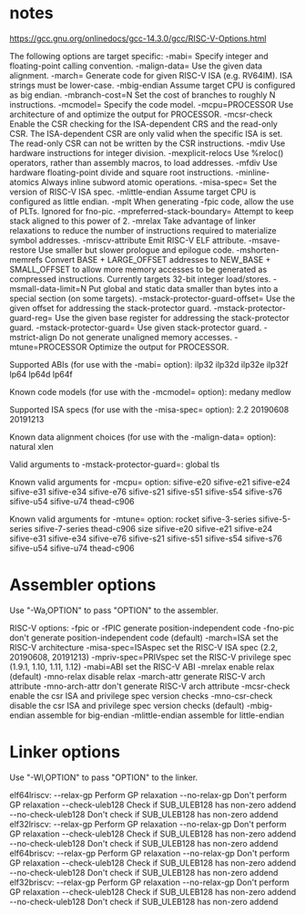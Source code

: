 # notes

 https://gcc.gnu.org/onlinedocs/gcc-14.3.0/gcc/RISC-V-Options.html

The following options are target specific:
  -mabi=                      Specify integer and floating-point calling convention.
  -malign-data=               Use the given data alignment.
  -march=                     Generate code for given RISC-V ISA (e.g. RV64IM).  ISA strings must be
                              lower-case.
  -mbig-endian                Assume target CPU is configured as big endian.
  -mbranch-cost=N             Set the cost of branches to roughly N instructions.
  -mcmodel=                   Specify the code model.
  -mcpu=PROCESSOR             Use architecture of and optimize the output for PROCESSOR.
  -mcsr-check                 Enable the CSR checking for the ISA-dependent CRS and the read-only CSR.
                              The ISA-dependent CSR are only valid when the specific ISA is set.  The
                              read-only CSR can not be written by the CSR instructions.
  -mdiv                       Use hardware instructions for integer division.
  -mexplicit-relocs           Use %reloc() operators, rather than assembly macros, to load addresses.
  -mfdiv                      Use hardware floating-point divide and square root instructions.
  -minline-atomics            Always inline subword atomic operations.
  -misa-spec=                 Set the version of RISC-V ISA spec.
  -mlittle-endian             Assume target CPU is configured as little endian.
  -mplt                       When generating -fpic code, allow the use of PLTs. Ignored for fno-pic.
  -mpreferred-stack-boundary= Attempt to keep stack aligned to this power of 2.
  -mrelax                     Take advantage of linker relaxations to reduce the number of
                              instructions required to materialize symbol addresses.
  -mriscv-attribute           Emit RISC-V ELF attribute.
  -msave-restore              Use smaller but slower prologue and epilogue code.
  -mshorten-memrefs           Convert BASE + LARGE_OFFSET addresses to NEW_BASE + SMALL_OFFSET to
                              allow more memory accesses to be generated as compressed instructions. 
                              Currently targets 32-bit integer load/stores.
  -msmall-data-limit=N        Put global and static data smaller than <number> bytes into a special
                              section (on some targets).
  -mstack-protector-guard-offset= Use the given offset for addressing the stack-protector guard.
  -mstack-protector-guard-reg= Use the given base register for addressing the stack-protector guard.
  -mstack-protector-guard=    Use given stack-protector guard.
  -mstrict-align              Do not generate unaligned memory accesses.
  -mtune=PROCESSOR            Optimize the output for PROCESSOR.

  Supported ABIs (for use with the -mabi= option):
    ilp32 ilp32d ilp32e ilp32f lp64 lp64d lp64f

  Known code models (for use with the -mcmodel= option):
    medany medlow

  Supported ISA specs (for use with the -misa-spec= option):
    2.2 20190608 20191213

  Known data alignment choices (for use with the -malign-data= option):
    natural xlen

  Valid arguments to -mstack-protector-guard=:
    global tls

  Known valid arguments for -mcpu= option:
    sifive-e20 sifive-e21 sifive-e24 sifive-e31 sifive-e34 sifive-e76 sifive-s21 sifive-s51 sifive-s54 sifive-s76 sifive-u54 sifive-u74 thead-c906

  Known valid arguments for -mtune= option:
    rocket sifive-3-series sifive-5-series sifive-7-series thead-c906 size sifive-e20 sifive-e21 sifive-e24 sifive-e31 sifive-e34 sifive-e76 sifive-s21 sifive-s51 sifive-s54 sifive-s76 sifive-u54 sifive-u74 thead-c906

Assembler options
=================

Use "-Wa,OPTION" to pass "OPTION" to the assembler.

RISC-V options:
  -fpic or -fPIC              generate position-independent code
  -fno-pic                    don't generate position-independent code (default)
  -march=ISA                  set the RISC-V architecture
  -misa-spec=ISAspec          set the RISC-V ISA spec (2.2, 20190608, 20191213)
  -mpriv-spec=PRIVspec        set the RISC-V privilege spec (1.9.1, 1.10, 1.11, 1.12)
  -mabi=ABI                   set the RISC-V ABI
  -mrelax                     enable relax (default)
  -mno-relax                  disable relax
  -march-attr                 generate RISC-V arch attribute
  -mno-arch-attr              don't generate RISC-V arch attribute
  -mcsr-check                 enable the csr ISA and privilege spec version checks
  -mno-csr-check              disable the csr ISA and privilege spec version checks (default)
  -mbig-endian                assemble for big-endian
  -mlittle-endian             assemble for little-endian

Linker options
==============

Use "-Wl,OPTION" to pass "OPTION" to the linker.

elf64lriscv: 
  --relax-gp                  Perform GP relaxation
  --no-relax-gp               Don't perform GP relaxation
  --check-uleb128             Check if SUB_ULEB128 has non-zero addend
  --no-check-uleb128          Don't check if SUB_ULEB128 has non-zero addend
elf32lriscv: 
  --relax-gp                  Perform GP relaxation
  --no-relax-gp               Don't perform GP relaxation
  --check-uleb128             Check if SUB_ULEB128 has non-zero addend
  --no-check-uleb128          Don't check if SUB_ULEB128 has non-zero addend
elf64briscv: 
  --relax-gp                  Perform GP relaxation
  --no-relax-gp               Don't perform GP relaxation
  --check-uleb128             Check if SUB_ULEB128 has non-zero addend
  --no-check-uleb128          Don't check if SUB_ULEB128 has non-zero addend
elf32briscv: 
  --relax-gp                  Perform GP relaxation
  --no-relax-gp               Don't perform GP relaxation
  --check-uleb128             Check if SUB_ULEB128 has non-zero addend
  --no-check-uleb128          Don't check if SUB_ULEB128 has non-zero addend

## 
